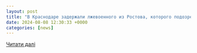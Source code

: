 ```yaml
---
layout: post
title: "В Краснодаре задержали лжевоенного из Ростова, которого подозревают в мошенничестве с квадрокоптерами и средствами РЭБ - Югополис"
date: 2024-08-08 12:30:33 +0000
categories: [news]
---
```


[Читати далі](https://www.yugopolis.ru/v-krasnodare-zaderzhali-lzhevoennogo-iz-rostova-kotorogo-podozrevayut-v-moshennichestve-s-kvadrokopterami-i-sredstvami-reb/)
